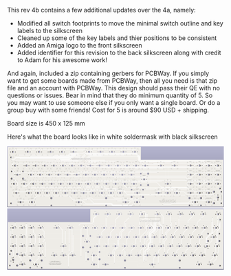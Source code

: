 This rev 4b contains a few additional updates over the 4a, namely:

- Modified all switch footprints to move the minimal switch outline and key labels to the silkscreen
- Cleaned up some of the key labels and thier positions to be consistent
- Added an Amiga logo to the front silkscreen
- Added identifier for this revision to the back silkscreen along with credit to Adam for his awesome work!

And again, included a zip containing gerbers for PCBWay. If you simply want to get some boards made from PCBWay, then all you need is that zip file and an account with PCBWay. This design should pass their QE with no questions or issues. Bear in mind that they do minimum quantity of 5. So you may want to use someone else if you only want a single board. Or do a group buy with some friends! Cost for 5 is around $90 USD + shipping.

Board size is 450 x 125 mm

Here's what the board looks like in white soldermask with black silkscreen

![Rev 4b Front](https://github.com/skielek/A1200KB/blob/master/images/Rev4b-front.png)
![Rev 4b Back](https://github.com/skielek/A1200KB/blob/master/images/Rev4b-back.png)

